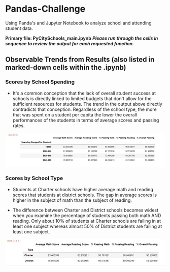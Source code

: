 # Pandas-Challenge
Using Panda's and Jupyter Notebook to analyze school and attending student data.

**Primary file: PyCitySchools_main.ipynb** 
**_Please run through the cells in sequence to review the output for each requested function._**

## Observable Trends from Results (also listed in marked-down cells within the .ipynb)

### Scores by School Spending
 * It's a common conception that the lack of overall student success at schools is directly linked to limited budgets that don't allow for the sufficient resources for students.  The trend in the output above directly contradicts that conception.  Regardless of the school type, the more that was spent on a student per capita the lower the overall performances of the students in terms of average scores and passing rates. 

 ![Student Performance by Budget](https://github.com/pulliam-chris/Pandas-Challenge/blob/main/images/budget_performance.JPG "Student Performance by Budget")

### Scores by School Type
* Students at Charter schools have higher average math and reading scores that students at district schools.  The gap in average scores is higher in the subject of math than the subject of reading.  

* The difference between Charter and District schools becomes widest when you examine the percentage of students passing both math AND reading.  Only about 10% of students at Charter schools are failing in at least one subject whereas almost 50% of District students are failing at least one subject.

![Student Performance by School Type](https://github.com/pulliam-chris/Pandas-Challenge/blob/main/images/schooltype_performance.JPG "Student Performance by School Type")
